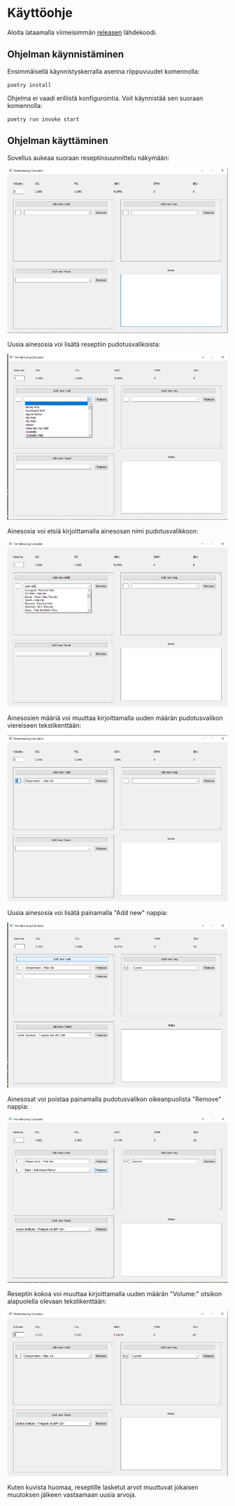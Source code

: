 # Käyttöohje

Aloita lataamalla viimeisimmän [releasen](https://github.com/AleksiSaxlund/ot-harjoitustyo/releases) lähdekoodi.

## Ohjelman käynnistäminen

Ensimmäisellä käynnistyskerralla asenna riippuvuudet komennolla:

```
poetry install
```

Ohjelma ei vaadi erillistä konfigurointia. Voit käynnistää sen suoraan komennolla:

```
poetry run invoke start
```

## Ohjelman käyttäminen

Sovellus aukeaa suoraan reseptinsuunnittelu näkymään:

![](./images/picture1.png)

Uusia ainesosia voi lisätä reseptiin pudotusvalikoista:

![](./images/picture2.png)

Ainesosia voi etsiä kirjoittamalla ainesosan nimi pudotusvalikkoon:

![](./images/picture3.png)

Ainesosien määriä voi muuttaa kirjoittamalla uuden määrän pudotusvalikon viereiseen tekstikenttään:

![](./images/picture4.png)

Uusia ainesosia voi lisätä painamalla "Add new" nappia: 

![](./images/picture5.png)

Ainesosat voi poistaa painamalla pudotusvalikon oikeanpuolista "Remove" nappia:

![](./images/picture6.png)

Reseptin kokoa voi muuttaa kirjoittamalla uuden määrän "Volume:" otsikon alapuolella olevaan tekstikenttään:

![](./images/picture7.png)

Kuten kuvista huomaa, reseptille lasketut arvot muuttuvat jokaisen muutoksen jälkeen vastaamaan uusia arvoja.
